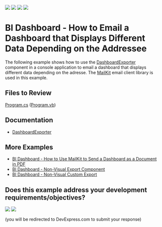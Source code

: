 <!-- default badges list -->
![](https://img.shields.io/endpoint?url=https://codecentral.devexpress.com/api/v1/VersionRange/451465392/24.2.1%2B)
[![](https://img.shields.io/badge/Open_in_DevExpress_Support_Center-FF7200?style=flat-square&logo=DevExpress&logoColor=white)](https://supportcenter.devexpress.com/ticket/details/T1062132)
[![](https://img.shields.io/badge/📖_How_to_use_DevExpress_Examples-e9f6fc?style=flat-square)](https://docs.devexpress.com/GeneralInformation/403183)
[![](https://img.shields.io/badge/💬_Leave_Feedback-feecdd?style=flat-square)](#does-this-example-address-your-development-requirementsobjectives)
<!-- default badges end -->
# BI Dashboard - How to Email a Dashboard that Displays Different Data Depending on the Addressee

The following example shows how to use the [DashboardExporter](https://docs.devexpress.com/Dashboard/DevExpress.DashboardCommon.DashboardExporter) component in a console application to email a dashboard that displays different data depending on the adresse. The [MailKit](https://github.com/jstedfast/MailKit) email client library is used in this example. 

## Files to Review

[Program.cs](./CS/ConsoleMailExport/Program.cs) ([Program.vb](./VB/ConsoleMailExport/Program.vb))

## Documentation

- [DashboardExporter](https://docs.devexpress.com/Dashboard/DevExpress.DashboardCommon.DashboardExporter)
## More Examples

-  [BI Dashboard - How to Use MailKit to Send a Dashboard as a Document in PDF](https://github.com/DevExpress-Examples/bi-dashboard-mailkit-export)
-  [BI Dashboard - Non-Visual Export Component](https://github.com/DevExpress-Examples/bi-dashboard-non-visual-exporter)
- [BI Dashboard - Non-Visual Custom Export](https://github.com/DevExpress-Examples/bi-dashboard-non-visual-custom-export)
<!-- feedback -->
## Does this example address your development requirements/objectives?

[<img src="https://www.devexpress.com/support/examples/i/yes-button.svg"/>](https://www.devexpress.com/support/examples/survey.xml?utm_source=github&utm_campaign=bi-dashboard-mailkit-export-console-app&~~~was_helpful=yes) [<img src="https://www.devexpress.com/support/examples/i/no-button.svg"/>](https://www.devexpress.com/support/examples/survey.xml?utm_source=github&utm_campaign=bi-dashboard-mailkit-export-console-app&~~~was_helpful=no)

(you will be redirected to DevExpress.com to submit your response)
<!-- feedback end -->
